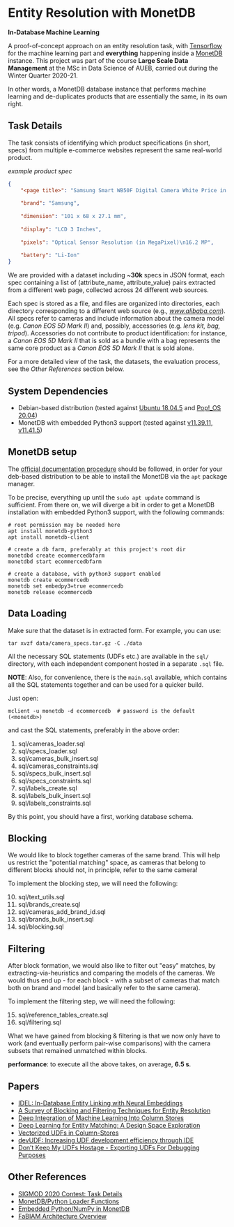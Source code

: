 # Entity Resolution with MonetDB
**In-Database Machine Learning**

A proof-of-concept approach on an entity resolution task, with [Tensorflow](https://github.com/tensorflow/tensorflow) 
for the machine learning part and **everything** happening inside a [MonetDB](https://www.monetdb.org/Home) instance. 
This project was part of the course **Large Scale Data Management** at the MSc in Data Science of AUEB, carried out 
during the Winter Quarter 2020-21.

In other words, a MonetDB database instance that performs machine learning and de-duplicates products that are 
essentially the same, in its own right.

## Task Details

The task consists of identifying which product specifications (in short, specs) from multiple e-commerce websites 
represent the same real-world product.

*example product spec*
```json
{
    "<page title>": "Samsung Smart WB50F Digital Camera White Price in India",
    
    "brand": "Samsung",
    
    "dimension": "101 x 68 x 27.1 mm",
    
    "display": "LCD 3 Inches",
    
    "pixels": "Optical Sensor Resolution (in MegaPixel)\n16.2 MP",
    
    "battery": "Li-Ion"
}
```

We are provided with a dataset including ~**30k** specs in JSON format, each spec containing a list of (attribute_name, 
attribute_value) pairs extracted from a different web page, collected across 24 different web sources.

Each spec is stored as a file, and files are organized into directories, each directory corresponding to a different
web source (e.g., *www.alibaba.com*).
All specs refer to cameras and include information about the camera model (e.g. *Canon EOS 5D Mark II*) and, possibly, 
accessories (e.g. *lens kit, bag, tripod*). Accessories do not contribute to product identification: for instance, a 
*Canon EOS 5D Mark II* that is sold as a bundle with a bag represents the same core product as a *Canon EOS 5D Mark II* 
that is sold alone.

For a more detailed view of the task, the datasets, the evaluation process, see the *Other References* section below.

## System Dependencies

- Debian-based distribution (tested against [Ubuntu 18.04.5](https://releases.ubuntu.com/18.04/) and [Pop!_OS 20.04](https://pop.system76.com/))
- MonetDB with embedded Python3 support (tested against [v11.39.11, v11.41.5](https://www.monetdb.org/Downloads/ReleaseNotes))

## MonetDB setup

The [official documentation procedure](https://www.monetdb.org/downloads/deb/) should be followed, in order 
for your deb-based distribution to be able to install the MonetDB via the ``apt`` package manager.

To be precise, everything up until the ``sudo apt update`` command is sufficient. From there on, we will diverge a bit in order 
to get a MonetDB installation with embedded Python3 support, with the
following commands:  

```shell
# root permission may be needed here 
apt install monetdb-python3
apt install monetdb-client

# create a db farm, preferably at this project's root dir
monetdbd create ecommercedbfarm
monetdbd start ecommercedbfarm

# create a database, with python3 support enabled
monetdb create ecommercedb
monetdb set embedpy3=true ecommercedb
monetdb release ecommercedb
```

## Data Loading

Make sure that the dataset is in extracted form. For example, you can use:

```shell
tar xvzf data/camera_specs.tar.gz -C ./data
```

All the necessary SQL statements (UDFs etc.) are available in the ``sql/`` directory, with each independent component 
hosted in a separate ``.sql`` file.

**NOTE**: Also, for convenience, there is the ``main.sql`` available, which contains all the SQL statements together 
and can be used for a quicker build.

Just open:

```shell
mclient -u monetdb -d ecommercedb  # password is the default (<monetdb>)
```
and cast the SQL statements, preferably in the above order:

1. sql/cameras_loader.sql
2. sql/specs_loader.sql
3. sql/cameras_bulk_insert.sql
4. sql/cameras_constraints.sql
5. sql/specs_bulk_insert.sql
6. sql/specs_constraints.sql
7. sql/labels_create.sql
8. sql/labels_bulk_insert.sql
9. sql/labels_constraints.sql
   
By this point, you should have a first, working database schema. 

## Blocking

We would like to block together cameras of the same brand. This will help us restrict the 
"potential matching" space, as cameras that belong to different blocks should not, in principle, refer to the same 
camera! 

To implement the blocking step, we will need the following:

10. sql/text_utils.sql
11. sql/brands_create.sql
12. sql/cameras_add_brand_id.sql
13. sql/brands_bulk_insert.sql
14. sql/blocking.sql

## Filtering

After block formation, we would also like to filter out "easy" matches, by extracting-via-heuristics and comparing the 
models of the cameras. We would thus end up - for each block - with a subset of cameras that 
match both on brand and model (and basically refer to the same camera).

To implement the filtering step, we will need the following:

15. sql/reference_tables_create.sql
16. sql/filtering.sql

What we have gained from blocking & filtering is that we now only have to work (and eventually perform pair-wise 
comparisons) with the camera subsets that remained unmatched within blocks.

**performance**: to execute all the above takes, on average, **6.5 s**. 

## Papers

- [IDEL: In-Database Entity Linking with Neural Embeddings](https://arxiv.org/abs/1803.04884)
- [A Survey of Blocking and Filtering Techniques for Entity Resolution](https://arxiv.org/pdf/1905.06167.pdf)
- [Deep Integration of Machine Learning Into Column Stores](https://openproceedings.org/2018/conf/edbt/paper-293.pdf)
- [Deep Learning for Entity Matching: A Design Space Exploration](http://pages.cs.wisc.edu/~anhai/papers1/deepmatcher-sigmod18.pdf)
- [Vectorized UDFs in Column-Stores](https://mytherin.github.io/papers/2016-vectorizedudfs.pdf)
- [devUDF: Increasing UDF development efficiency through IDE](https://openproceedings.org/2019/conf/edbt/EDBT19_paper_242.pdf)
- [Don’t Keep My UDFs Hostage - Exporting UDFs For
Debugging Purposes](http://sbbd.org.br/2018/wp-content/uploads/sites/3/2018/02/p246-251.pdf)

## Other References

- [SIGMOD 2020 Contest: Task Details](http://www.inf.uniroma3.it/db/sigmod2020contest/task.html)
- [MonetDB/Python Loader Functions](https://www.monetdb.org/blog/monetdbpython-loader-functions)  
- [Embedded Python/NumPy in MonetDB](https://www.monetdb.org/blog/embedded-pythonnumpy-monetdb)
- [FaBIAM Architecture Overview](https://fashionbrain-project.eu/showcase/MonetDB/output1.html)
